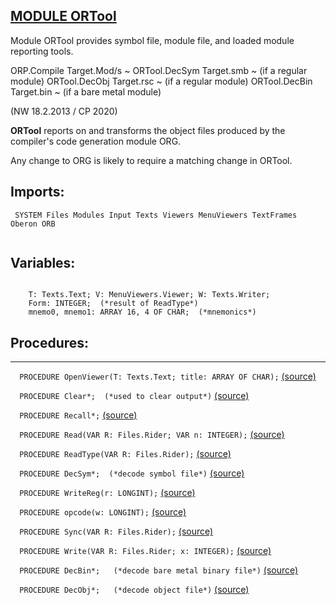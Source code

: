 
## [MODULE ORTool](https://github.com/io-core/Build/blob/main/ORTool.Mod)
Module ORTool provides symbol file, module file, and loaded module reporting tools.

ORP.Compile Target.Mod/s ~
ORTool.DecSym Target.smb ~ (if a regular module)
ORTool.DecObj Target.rsc ~ (if a regular module)
ORTool.DecBin Target.bin ~ (if a bare metal module)


(NW 18.2.2013 / CP 2020)

**ORTool** reports on and transforms the object files produced by the compiler's code generation module ORG.

Any change to ORG is likely to require a matching change in ORTool.


  ## Imports:
` SYSTEM Files Modules Input Texts Viewers MenuViewers TextFrames Oberon ORB`

```
```
## Variables:
```
 
    T: Texts.Text; V: MenuViewers.Viewer; W: Texts.Writer;
    Form: INTEGER;  (*result of ReadType*)
    mnemo0, mnemo1: ARRAY 16, 4 OF CHAR;  (*mnemonics*)

```
## Procedures:
---

`  PROCEDURE OpenViewer(T: Texts.Text; title: ARRAY OF CHAR);` [(source)](https://github.com/io-orig/System/blob/main/ORTool.Mod#L26)


`  PROCEDURE Clear*;  (*used to clear output*)` [(source)](https://github.com/io-orig/System/blob/main/ORTool.Mod#L35)


`  PROCEDURE Recall*;` [(source)](https://github.com/io-orig/System/blob/main/ORTool.Mod#L40)


`  PROCEDURE Read(VAR R: Files.Rider; VAR n: INTEGER);` [(source)](https://github.com/io-orig/System/blob/main/ORTool.Mod#L48)


`  PROCEDURE ReadType(VAR R: Files.Rider);` [(source)](https://github.com/io-orig/System/blob/main/ORTool.Mod#L54)


`  PROCEDURE DecSym*;  (*decode symbol file*)` [(source)](https://github.com/io-orig/System/blob/main/ORTool.Mod#L100)


`  PROCEDURE WriteReg(r: LONGINT);` [(source)](https://github.com/io-orig/System/blob/main/ORTool.Mod#L141)


`  PROCEDURE opcode(w: LONGINT);` [(source)](https://github.com/io-orig/System/blob/main/ORTool.Mod#L151)


`  PROCEDURE Sync(VAR R: Files.Rider);` [(source)](https://github.com/io-orig/System/blob/main/ORTool.Mod#L186)


`  PROCEDURE Write(VAR R: Files.Rider; x: INTEGER);` [(source)](https://github.com/io-orig/System/blob/main/ORTool.Mod#L191)


`  PROCEDURE DecBin*;   (*decode bare metal binary file*)` [(source)](https://github.com/io-orig/System/blob/main/ORTool.Mod#L195)


`  PROCEDURE DecObj*;   (*decode object file*)` [(source)](https://github.com/io-orig/System/blob/main/ORTool.Mod#L217)

